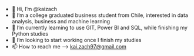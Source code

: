- 👋 Hi, I’m @kaizach
- 👀 I’m a college graduated business student from Chile, interested in data analysis, business and machine learning
- 🌱 I’m currently learning to use GIT, Power BI and SQL, while finishing my Python studies
- 💞️ I’m looking to start working once I finish my studies
- 📫 How to reach me --> kai.zach97@gmail.com

<!---
kaizach/kaizach is a ✨ special ✨ repository because its `README.md` (this file) appears on your GitHub profile.
You can click the Preview link to take a look at your changes.
--->
